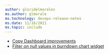 ```yaml
---
author: gloridelmorales
ms.author: glmorale
ms.technology: devops-release-notes
ms.date: 11/16/2021
ms.topic: include
---
```


- [Copy Dashboard improvements](#copy-dashboard-improvements)
- [Filter on null values in burndown chart widget](#filter-on-null-values-in-burndown-chart-widget)